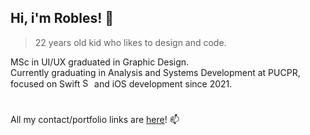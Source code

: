 ## Hi, i'm Robles! 👋
> 22 years old kid who likes to design and code.

MSc in UI/UX graduated in Graphic Design. <br>
Currently graduating in Analysis and Systems Development at PUCPR, focused on Swift <img alt="Swift icon" src="https://cdn-icons-png.flaticon.com/512/732/732250.png" width="15" height="15"/> and iOS development since 2021.

#
All my contact/portfolio links are <a href="https://linktr.ee/robles">here</a>! 📫

